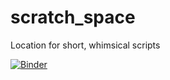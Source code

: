 # scratch_space

Location for short, whimsical scripts

[![Binder](http://mybinder.org/badge.svg)](http://mybinder.org/repo/nickdeveaux/scratch_space)
